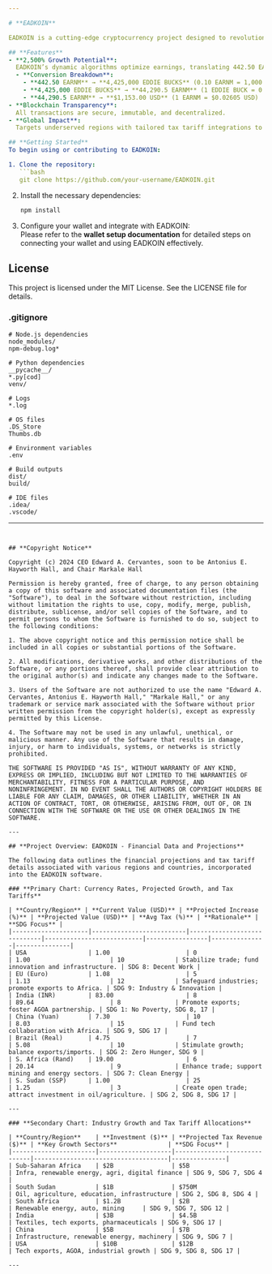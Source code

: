 ```yaml
---

# **EADKOIN**

EADKOIN is a cutting-edge cryptocurrency project designed to revolutionize economic equity, with a focus on underrepresented regions. Powered by an innovative algorithm delivering up to **2,500% growth**, EADKOIN offers unparalleled opportunities for financial transformation and cross-border accessibility.

## **Features**
- **2,500% Growth Potential**:  
  EADKOIN’s dynamic algorithms optimize earnings, translating 442.50 EARNM into an incredible 4,425,000 EDDIE BUCKS.
  - **Conversion Breakdown**:
    - **442.50 EARNM** → **4,425,000 EDDIE BUCKS** (0.10 EARNM = 1,000 EDDIE BUCKS)
    - **4,425,000 EDDIE BUCKS** → **44,290.5 EARNM** (1 EDDIE BUCK = 0.010 EARNM)
    - **44,290.5 EARNM** → **$1,153.00 USD** (1 EARNM = $0.02605 USD)
- **Blockchain Transparency**:  
  All transactions are secure, immutable, and decentralized.
- **Global Impact**:  
  Targets underserved regions with tailored tax tariff integrations to create financial balance, empowering communities globally.

## **Getting Started**
To begin using or contributing to EADKOIN:

1. Clone the repository:  
   ```bash
   git clone https://github.com/your-username/EADKOIN.git
   ```

2. Install the necessary dependencies:  
   ```bash
   npm install
   ```

3. Configure your wallet and integrate with EADKOIN:  
   Please refer to the **wallet setup documentation** for detailed steps on connecting your wallet and using EADKOIN effectively.

## **License**
This project is licensed under the MIT License. See the LICENSE file for details.

### **.gitignore**

```plaintext
# Node.js dependencies
node_modules/
npm-debug.log*

# Python dependencies
__pycache__/
*.py[cod]
venv/

# Logs
*.log

# OS files
.DS_Store
Thumbs.db

# Environment variables
.env

# Build outputs
dist/
build/

# IDE files
.idea/
.vscode/
```

---
```


## **Copyright Notice**

Copyright (c) 2024 CEO Edward A. Cervantes, soon to be Antonius E. Hayworth Hall, and Chair Markale Hall

Permission is hereby granted, free of charge, to any person obtaining a copy of this software and associated documentation files (the "Software"), to deal in the Software without restriction, including without limitation the rights to use, copy, modify, merge, publish, distribute, sublicense, and/or sell copies of the Software, and to permit persons to whom the Software is furnished to do so, subject to the following conditions:

1. The above copyright notice and this permission notice shall be included in all copies or substantial portions of the Software.
   
2. All modifications, derivative works, and other distributions of the Software, or any portions thereof, shall provide clear attribution to the original author(s) and indicate any changes made to the Software.

3. Users of the Software are not authorized to use the name "Edward A. Cervantes, Antonius E. Hayworth Hall," "Markale Hall," or any trademark or service mark associated with the Software without prior written permission from the copyright holder(s), except as expressly permitted by this License.

4. The Software may not be used in any unlawful, unethical, or malicious manner. Any use of the Software that results in damage, injury, or harm to individuals, systems, or networks is strictly prohibited.

THE SOFTWARE IS PROVIDED "AS IS", WITHOUT WARRANTY OF ANY KIND, EXPRESS OR IMPLIED, INCLUDING BUT NOT LIMITED TO THE WARRANTIES OF MERCHANTABILITY, FITNESS FOR A PARTICULAR PURPOSE, AND NONINFRINGEMENT. IN NO EVENT SHALL THE AUTHORS OR COPYRIGHT HOLDERS BE LIABLE FOR ANY CLAIM, DAMAGES, OR OTHER LIABILITY, WHETHER IN AN ACTION OF CONTRACT, TORT, OR OTHERWISE, ARISING FROM, OUT OF, OR IN CONNECTION WITH THE SOFTWARE OR THE USE OR OTHER DEALINGS IN THE SOFTWARE.

---

## **Project Overview: EADKOIN - Financial Data and Projections**

The following data outlines the financial projections and tax tariff details associated with various regions and countries, incorporated into the EADKOIN software.

### **Primary Chart: Currency Rates, Projected Growth, and Tax Tariffs**

| **Country/Region** | **Current Value (USD)** | **Projected Increase (%)** | **Projected Value (USD)** | **Avg Tax (%)** | **Rationale** | **SDG Focus** |
|---------------------|--------------------------|-----------------------------|---------------------------|-----------------|---------------|---------------|
| USA                 | 1.00                     | 0                           | 1.00                      | 10              | Stabilize trade; fund innovation and infrastructure. | SDG 8: Decent Work |
| EU (Euro)           | 1.08                     | 5                           | 1.13                      | 12              | Safeguard industries; promote exports to Africa. | SDG 9: Industry & Innovation |
| India (INR)         | 83.00                    | 8                           | 89.64                     | 8               | Promote exports; foster AGOA partnership. | SDG 1: No Poverty, SDG 8, 17 |
| China (Yuan)        | 7.30                     | 10                          | 8.03                      | 15              | Fund tech collaboration with Africa. | SDG 9, SDG 17 |
| Brazil (Real)       | 4.75                     | 7                           | 5.08                      | 10              | Stimulate growth; balance exports/imports. | SDG 2: Zero Hunger, SDG 9 |
| S. Africa (Rand)    | 19.00                    | 6                           | 20.14                     | 9               | Enhance trade; support mining and energy sectors. | SDG 7: Clean Energy |
| S. Sudan (SSP)      | 1.00                     | 25                          | 1.25                      | 3               | Create open trade; attract investment in oil/agriculture. | SDG 2, SDG 8, SDG 17 |

---

### **Secondary Chart: Industry Growth and Tax Tariff Allocations**

| **Country/Region**    | **Investment ($)** | **Projected Tax Revenue ($)** | **Key Growth Sectors**              | **SDG Focus** |
|-----------------------|--------------------|------------------------------|-------------------------------------|---------------|
| Sub-Saharan Africa    | $2B                | $5B                          | Infra, renewable energy, agri, digital finance | SDG 9, SDG 7, SDG 4 |
| South Sudan           | $1B                | $750M                        | Oil, agriculture, education, infrastructure | SDG 2, SDG 8, SDG 4 |
| South Africa          | $1.2B              | $2B                          | Renewable energy, auto, mining     | SDG 9, SDG 7, SDG 12 |
| India                 | $3B                | $4.5B                        | Textiles, tech exports, pharmaceuticals | SDG 9, SDG 17 |
| China                 | $5B                | $7B                          | Infrastructure, renewable energy, machinery | SDG 9, SDG 7 |
| USA                   | $10B               | $12B                         | Tech exports, AGOA, industrial growth | SDG 9, SDG 8, SDG 17 |

---

